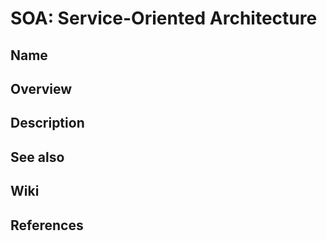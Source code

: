 # SOA: Service-Oriented Architecture

## Name

## Overview

## Description

## See also

## Wiki

## References
